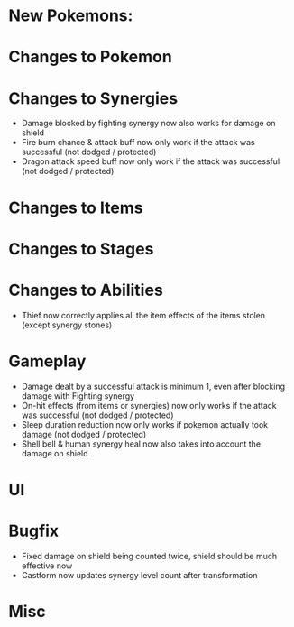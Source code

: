 # New Pokemons:


# Changes to Pokemon


# Changes to Synergies
- Damage blocked by fighting synergy now also works for damage on shield
- Fire burn chance & attack buff now only work if the attack was successful (not dodged / protected)
- Dragon attack speed buff now only work if the attack was successful (not dodged / protected)

# Changes to Items


# Changes to Stages

# Changes to Abilities
- Thief now correctly applies all the item effects of the items stolen (except synergy stones)


# Gameplay
- Damage dealt by a successful attack is minimum 1, even after blocking damage with Fighting synergy
- On-hit effects (from items or synergies) now only works if the attack was successful (not dodged / protected)
- Sleep duration reduction now only works if pokemon actually took damage (not dodged / protected)
- Shell bell & human synergy heal now also takes into account the damage on shield

# UI


# Bugfix
- Fixed damage on shield being counted twice, shield should be much effective now
- Castform now updates synergy level count after transformation

# Misc

